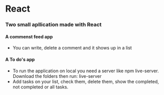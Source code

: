 # React
### Two small apllication made with React
#### A commenst feed app
* You can write, delete a comment and it shows up in a list

#### A To do's app
* To run the application on local you need a server like npm live-server. Download the folders then run: live-server
* Add tasks on your list, check them, delete them, show the completed, not completed or all tasks. 
